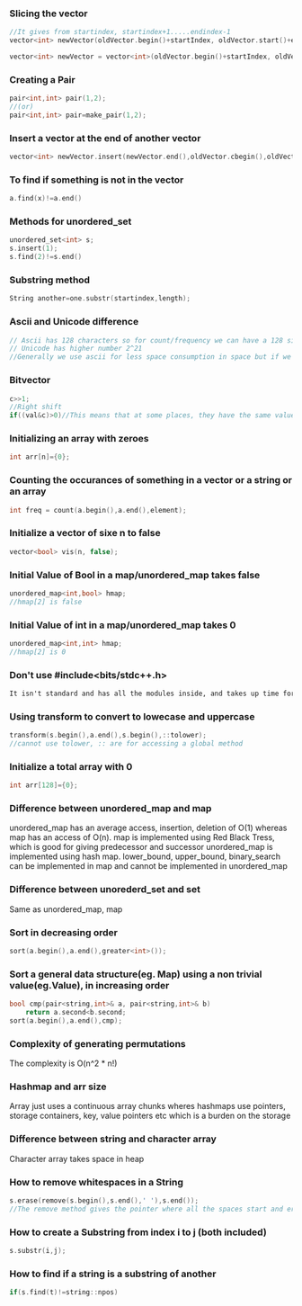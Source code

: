 ### Slicing the vector
```cpp
//It gives from startindex, startindex+1.....endindex-1
vector<int> newVector(oldVector.begin()+startIndex, oldVector.start()+endIndex);
```

```cpp
vector<int> newVector = vector<int>(oldVector.begin()+startIndex, oldVector.begin()+endIndex);
```

### Creating a Pair
```cpp
pair<int,int> pair(1,2);
//(or)
pair<int,int> pair=make_pair(1,2); 
```

### Insert a vector at the end of another vector
```cpp
vector<int> newVector.insert(newVector.end(),oldVector.cbegin(),oldVector.cend());
```

### To find if something is not in the vector
```cpp
a.find(x)!=a.end()
```

### Methods for unordered_set
```cpp
unordered_set<int> s;
s.insert(1);
s.find(2)!=s.end()
```

### Substring method
```cpp
String another=one.substr(startindex,length);
```

### Ascii and Unicode difference
```cpp
// Ascii has 128 characters so for count/frequency we can have a 128 size integer array
// Unicode has higher number 2^21
//Generally we use ascii for less space consumption in space but if we want to encode higher number of letters we will have to go for the UNICODE
```

### Bitvector
```cpp
c>>1;
//Right shift
if((val&c)>0)//This means that at some places, they have the same value,1
```

### Initializing an array with zeroes
```cpp
int arr[n]={0};
```

### Counting the occurances of something in a vector or a string or an array
```cpp
int freq = count(a.begin(),a.end(),element);
```

### Initialize a vector of sixe n to false
```cpp
vector<bool> vis(n, false);
```

### Initial Value of Bool in a map/unordered_map takes false
```cpp
unordered_map<int,bool> hmap;
//hmap[2] is false
```


### Initial Value of int in a map/unordered_map takes 0
```cpp
unordered_map<int,int> hmap;
//hmap[2] is 0
```

### Don't use #include<bits/stdc++.h>
```md
It isn't standard and has all the modules inside, and takes up time for compilation
```

### Using transform to convert to lowecase and uppercase
```cpp
transform(s.begin(),a.end(),s.begin(),::tolower);
//cannot use tolower, :: are for accessing a global method
```

### Initialize a total array with 0
```cpp
int arr[128]={0};
```

### Difference between unordered_map and map
unordered_map has an average access, insertion, deletion of O(1) whereas map has an access of O(n).
map is implemented using Red Black Tress, which is good for giving predecessor and successor 
unordered_map is implemented using hash map.
lower_bound, upper_bound, binary_search can be implemented in map and cannot be implemented in unordered_map

### Difference between unorederd_set and set
Same as unordered_map, map

### Sort in decreasing order
```cpp
sort(a.begin(),a.end(),greater<int>());
```

### Sort a general data structure(eg. Map) using a non trivial value(eg.Value), in increasing order
```cpp
bool cmp(pair<string,int>& a, pair<string,int>& b)
    return a.second<b.second;
sort(a.begin(),a.end(),cmp);
```

### Complexity of generating permutations
The complexity is O(n^2 * n!)

### Hashmap and arr size
Array just uses a continuous array chunks wheres hashmaps use pointers, storage containers, key, value pointers  etc which is a burden on the storage

### Difference between string and character array
Character array takes space in heap 

### How to remove whitespaces in a String
```cpp
s.erase(remove(s.begin(),s.end(),' '),s.end());
//The remove method gives the pointer where all the spaces start and erase removes them
```

### How to create a Substring from index i to j (both included)
```cpp
s.substr(i,j);
```

### How to find if a string is a substring of another
```cpp
if(s.find(t)!=string::npos)
```